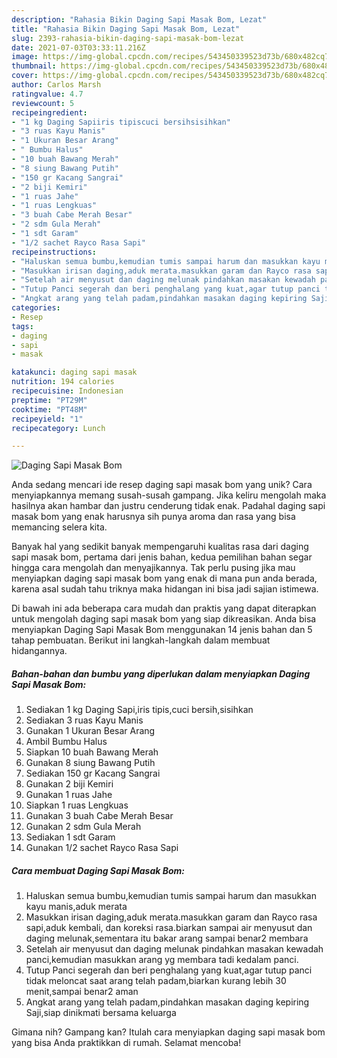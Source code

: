```yaml
---
description: "Rahasia Bikin Daging Sapi Masak Bom, Lezat"
title: "Rahasia Bikin Daging Sapi Masak Bom, Lezat"
slug: 2393-rahasia-bikin-daging-sapi-masak-bom-lezat
date: 2021-07-03T03:33:11.216Z
image: https://img-global.cpcdn.com/recipes/543450339523d73b/680x482cq70/daging-sapi-masak-bom-foto-resep-utama.jpg
thumbnail: https://img-global.cpcdn.com/recipes/543450339523d73b/680x482cq70/daging-sapi-masak-bom-foto-resep-utama.jpg
cover: https://img-global.cpcdn.com/recipes/543450339523d73b/680x482cq70/daging-sapi-masak-bom-foto-resep-utama.jpg
author: Carlos Marsh
ratingvalue: 4.7
reviewcount: 5
recipeingredient:
- "1 kg Daging Sapiiris tipiscuci bersihsisihkan"
- "3 ruas Kayu Manis"
- "1 Ukuran Besar Arang"
- " Bumbu Halus"
- "10 buah Bawang Merah"
- "8 siung Bawang Putih"
- "150 gr Kacang Sangrai"
- "2 biji Kemiri"
- "1 ruas Jahe"
- "1 ruas Lengkuas"
- "3 buah Cabe Merah Besar"
- "2 sdm Gula Merah"
- "1 sdt Garam"
- "1/2 sachet Rayco Rasa Sapi"
recipeinstructions:
- "Haluskan semua bumbu,kemudian tumis sampai harum dan masukkan kayu manis,aduk merata"
- "Masukkan irisan daging,aduk merata.masukkan garam dan Rayco rasa sapi,aduk kembali, dan koreksi rasa.biarkan sampai air menyusut dan daging melunak,sementara itu bakar arang sampai benar2 membara"
- "Setelah air menyusut dan daging melunak pindahkan masakan kewadah panci,kemudian masukkan arang yg membara tadi kedalam panci."
- "Tutup Panci segerah dan beri penghalang yang kuat,agar tutup panci tidak meloncat saat arang telah padam,biarkan kurang lebih 30 menit,sampai benar2 aman"
- "Angkat arang yang telah padam,pindahkan masakan daging kepiring Saji,siap dinikmati bersama keluarga"
categories:
- Resep
tags:
- daging
- sapi
- masak

katakunci: daging sapi masak 
nutrition: 194 calories
recipecuisine: Indonesian
preptime: "PT29M"
cooktime: "PT48M"
recipeyield: "1"
recipecategory: Lunch

---
```



![Daging Sapi Masak Bom](https://img-global.cpcdn.com/recipes/543450339523d73b/680x482cq70/daging-sapi-masak-bom-foto-resep-utama.jpg)

Anda sedang mencari ide resep daging sapi masak bom yang unik? Cara menyiapkannya memang susah-susah gampang. Jika keliru mengolah maka hasilnya akan hambar dan justru cenderung tidak enak. Padahal daging sapi masak bom yang enak harusnya sih punya aroma dan rasa yang bisa memancing selera kita.



Banyak hal yang sedikit banyak mempengaruhi kualitas rasa dari daging sapi masak bom, pertama dari jenis bahan, kedua pemilihan bahan segar hingga cara mengolah dan menyajikannya. Tak perlu pusing jika mau menyiapkan daging sapi masak bom yang enak di mana pun anda berada, karena asal sudah tahu triknya maka hidangan ini bisa jadi sajian istimewa.


Di bawah ini ada beberapa cara mudah dan praktis yang dapat diterapkan untuk mengolah daging sapi masak bom yang siap dikreasikan. Anda bisa menyiapkan Daging Sapi Masak Bom menggunakan 14 jenis bahan dan 5 tahap pembuatan. Berikut ini langkah-langkah dalam membuat hidangannya.

<!--inarticleads1-->

##### Bahan-bahan dan bumbu yang diperlukan dalam menyiapkan Daging Sapi Masak Bom:

1. Sediakan 1 kg Daging Sapi,iris tipis,cuci bersih,sisihkan
1. Sediakan 3 ruas Kayu Manis
1. Gunakan 1 Ukuran Besar Arang
1. Ambil  Bumbu Halus
1. Siapkan 10 buah Bawang Merah
1. Gunakan 8 siung Bawang Putih
1. Sediakan 150 gr Kacang Sangrai
1. Gunakan 2 biji Kemiri
1. Gunakan 1 ruas Jahe
1. Siapkan 1 ruas Lengkuas
1. Gunakan 3 buah Cabe Merah Besar
1. Gunakan 2 sdm Gula Merah
1. Sediakan 1 sdt Garam
1. Gunakan 1/2 sachet Rayco Rasa Sapi




<!--inarticleads2-->

##### Cara membuat Daging Sapi Masak Bom:

1. Haluskan semua bumbu,kemudian tumis sampai harum dan masukkan kayu manis,aduk merata
1. Masukkan irisan daging,aduk merata.masukkan garam dan Rayco rasa sapi,aduk kembali, dan koreksi rasa.biarkan sampai air menyusut dan daging melunak,sementara itu bakar arang sampai benar2 membara
1. Setelah air menyusut dan daging melunak pindahkan masakan kewadah panci,kemudian masukkan arang yg membara tadi kedalam panci.
1. Tutup Panci segerah dan beri penghalang yang kuat,agar tutup panci tidak meloncat saat arang telah padam,biarkan kurang lebih 30 menit,sampai benar2 aman
1. Angkat arang yang telah padam,pindahkan masakan daging kepiring Saji,siap dinikmati bersama keluarga




Gimana nih? Gampang kan? Itulah cara menyiapkan daging sapi masak bom yang bisa Anda praktikkan di rumah. Selamat mencoba!
